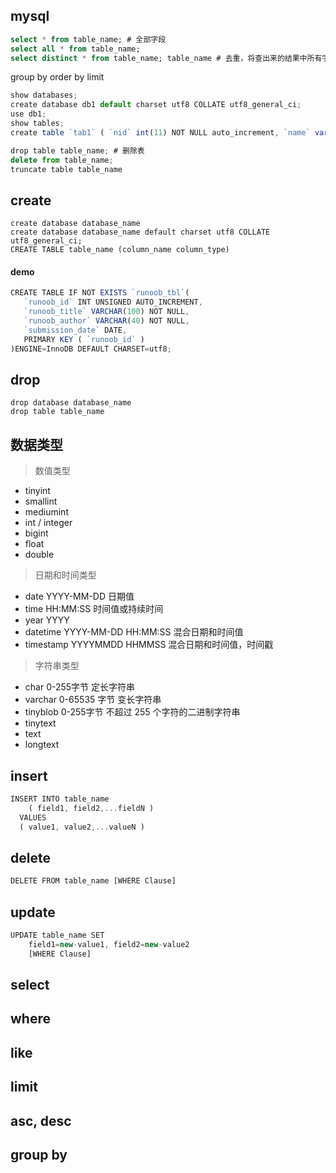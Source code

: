 ## mysql
```sql
select * from table_name; # 全部字段
select all * from table_name;
select distinct * from table_name; table_name # 去重，将查出来的结果中所有字段都相同的记录去除
```
group by order by limit

```js
show databases;
create database db1 default charset utf8 COLLATE utf8_general_ci;
use db1;
show tables;
create table `tab1` ( `nid` int(11) NOT NULL auto_increment, `name` varchar(255) DEFAULT zhangyanlin, `email` varchar(255), PRIMARY KEY (`nid`) ) ENGINE=InnoDB DEFAULT CHARSET=utf8;

drop table table_name; # 删除表
delete from table_name; 
truncate table table_name

```
## create
` create database database_name ` <br>
` create database database_name default charset utf8 COLLATE utf8_general_ci; ` <br>
` CREATE TABLE table_name (column_name column_type) ` <br>
#### demo
```js
CREATE TABLE IF NOT EXISTS `runoob_tbl`(
   `runoob_id` INT UNSIGNED AUTO_INCREMENT,
   `runoob_title` VARCHAR(100) NOT NULL,
   `runoob_author` VARCHAR(40) NOT NULL,
   `submission_date` DATE,
   PRIMARY KEY ( `runoob_id` )
)ENGINE=InnoDB DEFAULT CHARSET=utf8;
```
## drop
` drop database database_name ` <br>
` drop table table_name ` <br>
## 数据类型
> 数值类型
* tinyint
* smallint
* mediumint
* int / integer
* bigint
* float
* double
> 日期和时间类型
* date YYYY-MM-DD 日期值
* time HH:MM:SS 时间值或持续时间
* year YYYY
* datetime YYYY-MM-DD HH:MM:SS 混合日期和时间值
* timestamp YYYYMMDD HHMMSS 混合日期和时间值，时间戳
> 字符串类型
* char 0-255字节	 定长字符串
* varchar 0-65535 字节	变长字符串
* tinyblob 0-255字节	不超过 255 个字符的二进制字符串
* tinytext 
* text
* longtext

## insert
```js
INSERT INTO table_name 
	( field1, field2,...fieldN )
  VALUES
  ( value1, value2,...valueN )
```

## delete
```js
DELETE FROM table_name [WHERE Clause]
```

## update
```js
UPDATE table_name SET 
	field1=new-value1, field2=new-value2
	[WHERE Clause]
```

## select


## where


## like


## limit


## asc, desc



## group by
## 





















